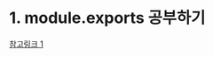 # 1. module.exports 공부하기

[참고링크 1](https://edykim.com/ko/post/module.exports-and-exports-in-node.js/)
